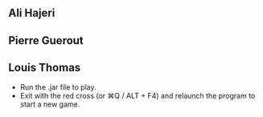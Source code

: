 ## Ali Hajeri
## Pierre Guerout
## Louis Thomas

* Run the .jar file to play.
* Exit with the red cross (or ⌘Q / ALT + F4) and relaunch the program to start a new game.
